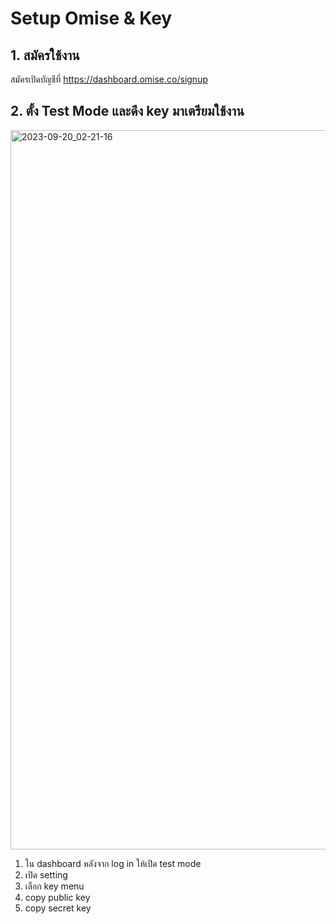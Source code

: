 
# Setup Omise & Key

## 1. สมัครใช้งาน 

สมัครเปิดบัญชีที่ https://dashboard.omise.co/signup

## 2. ตั้ง Test Mode และดึง key มาเตรียมใช้งาน 

<img width="1151" alt="2023-09-20_02-21-16" src="https://github.com/teerasej/flutter-handbook/assets/85179/f376fdfe-3651-4d09-8852-ef0634846471">

1. ใน dashboard หลังจาก log in ให้เปิด test mode
2. เปิด setting 
3. เลือก key menu
4. copy public key 
5. copy secret key